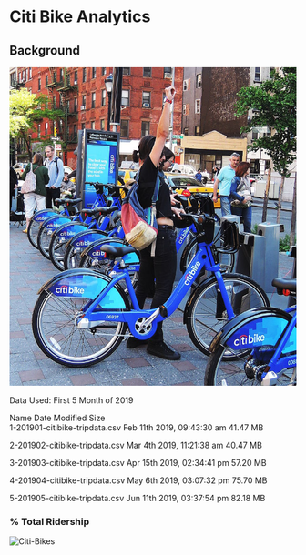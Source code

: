 # Citi Bike Analytics

## Background

![Citi-Bikes](Images/citi-bike-station-bikes.jpg)

Data Used: First 5 Month of 2019

   Name	                        Date Modified	            Size	
 1-201901-citibike-tripdata.csv	Feb 11th 2019, 09:43:30 am	41.47 MB	
 
 2-201902-citibike-tripdata.csv	Mar 4th 2019, 11:21:38 am	40.47 MB	
 
 3-201903-citibike-tripdata.csv	Apr 15th 2019, 02:34:41 pm	57.20 MB	
 
 4-201904-citibike-tripdata.csv	May 6th 2019, 03:07:32 pm	75.70 MB	
 
 5-201905-citibike-tripdata.csv	Jun 11th 2019, 03:37:54 pm 82.18 MB

### % Total Ridership
![Citi-Bikes](Images/1-Total_#_of_Trips.jpg)


